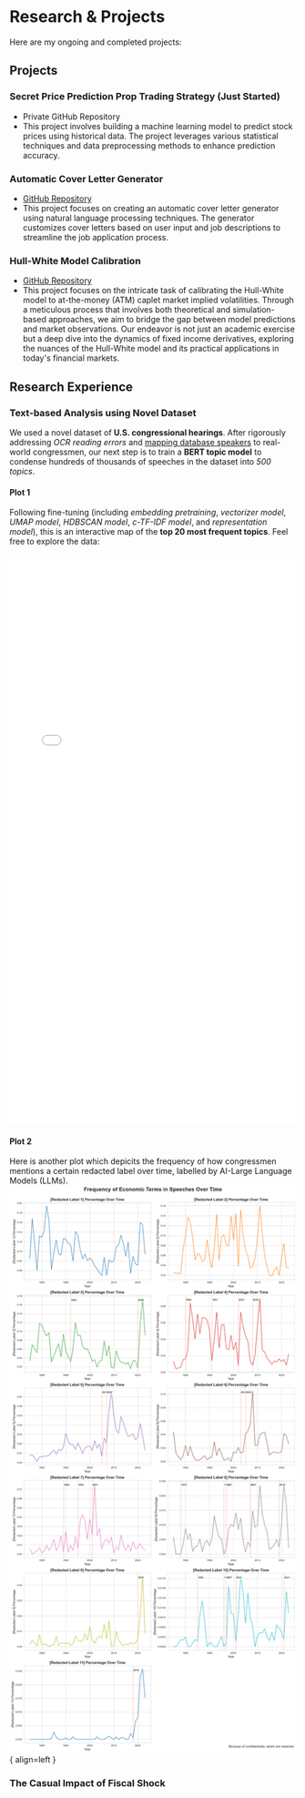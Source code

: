 # **Research & Projects**

Here are my ongoing and completed projects:

## **Projects**
### Secret Price Prediction Prop Trading Strategy (Just Started)
- Private GitHub Repository
- This project involves building a machine learning model to predict stock prices using historical data. The project leverages various statistical techniques and data preprocessing methods to enhance prediction accuracy.

### Automatic Cover Letter Generator
- [GitHub Repository](https://github.com/fredhli/Auto_CL_Generator)
- This project focuses on creating an automatic cover letter generator using natural language processing techniques. The generator customizes cover letters based on user input and job descriptions to streamline the job application process.


### Hull-White Model Calibration
- [GitHub Repository](https://github.com/fredhli/Hull-White-Caplet-Calibration)
- This project focuses on the intricate task of calibrating the Hull-White model to at-the-money (ATM) caplet market implied volatilities. Through a meticulous process that involves both theoretical and simulation-based approaches, we aim to bridge the gap between model predictions and market observations. Our endeavor is not just an academic exercise but a deep dive into the dynamics of fixed income derivatives, exploring the nuances of the Hull-White model and its practical applications in today's financial markets.


## **Research Experience**
### Text-based Analysis using Novel Dataset

We used a novel dataset of **U.S. congressional hearings**. After rigorously addressing *OCR reading errors* and [mapping database speakers](text-based-codes.md) to real-world congressmen, our next step is to train a **BERT topic model** to condense hundreds of thousands of speeches in the dataset into *500 topics*. 

#### Plot 1
Following fine-tuning (including *embedding pretraining*, *vectorizer model*, *UMAP model*, *HDBSCAN model*, *c-TF-IDF model*, and *representation model*), this is an interactive map of the **top 20 most frequent topics**. Feel free to explore the data:

<iframe src="/assets/plots/topic_500.html" width="100%" height="1000px" style="border:none;"></iframe>

#### Plot 2
Here is another plot which depicits the frequency of how congressmen mentions a certain redacted label over time, labelled by AI-Large Language Models (LLMs). 
![Image title](assets/plots/text_based_plot.png){ align=left }

### The Casual Impact of Fiscal Shock